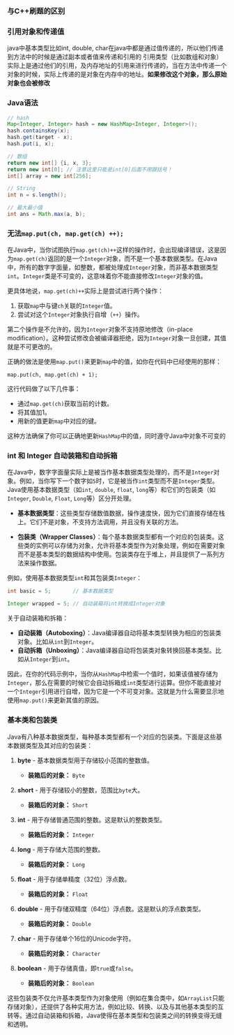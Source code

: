 ### 与C++刷题的区别
### 引用对象和传递值
java中基本类型比如int, double, char在java中都是通过值传递的，所以他们传递到方法中的时候是通过副本或者值来传递和引用的
引用类型（比如数组和对象）实际上是通过他们的引用，及内存地址的引用来进行传递的，当在方法中传递一个对象的时候，实际上传递的是对象在内存中的地址。**如果修改这个对象，那么原始对象也会被修改**


### Java语法
```java
// hash
Map<Integer, Integer> hash = new HashMap<Integer, Integer>();
hash.containsKey(x);
hash.get(target - x);
hash.put(i, x);

// 数组
return new int[] {i, x, 3};
return new int[0]; // 注意这里只能是int[0]后面不用跟括号！
int[] array = new int[256];

// String
int n = s.length();

// 最大最小值
int ans = Math.max(a, b);


```

### 无法`map.put(ch, map.get(ch) ++);`

在Java中，当你试图执行`map.get(ch)++`这样的操作时，会出现编译错误，这是因为`map.get(ch)`返回的是一个`Integer`对象，而不是一个基本数据类型。在Java中，所有的数字字面量，如整数，都被处理成`Integer`对象，而非基本数据类型`int`。`Integer`类是不可变的，这意味着你不能直接修改`Integer`对象的值。

更具体地说，`map.get(ch)++`实际上是尝试进行两个操作：

1. 获取`map`中与键`ch`关联的`Integer`值。
2. 尝试对这个`Integer`对象执行自增（`++`）操作。

第二个操作是不允许的，因为`Integer`对象不支持原地修改（in-place modification）。这种尝试修改会被编译器拒绝，因为`Integer`对象一旦创建，其值就是不可更改的。

正确的做法是使用`map.put()`来更新`map`中的值，如你在代码中已经使用的那样：

`map.put(ch, map.get(ch) + 1);`

这行代码做了以下几件事：

- 通过`map.get(ch)`获取当前的计数。
- 将其值加1。
- 用新的值更新`map`中对应的键。

这种方法确保了你可以正确地更新`HashMap`中的值，同时遵守Java中对象不可变的




### int 和 Integer 自动装箱和自动拆箱


在Java中，数字字面量实际上是被当作基本数据类型处理的，而不是`Integer`对象。例如，当你写下一个数字如`5`时，它是被当作`int`类型而不是`Integer`类型。Java使用基本数据类型（如`int`, `double`, `float`, `long`等）和它们的包装类（如`Integer`, `Double`, `Float`, `Long`等）区分开处理。

- **基本数据类型**：这些类型存储数值数据，操作速度快，因为它们直接存储在栈上。它们不是对象，不支持方法调用，并且没有关联的方法。
    
- **包装类（Wrapper Classes）**：每个基本数据类型都有一个对应的包装类。这些类的实例可以存储为对象，允许将基本类型作为对象处理，例如在需要对象而不是基本类型的数据结构中使用。包装类存在于堆上，并且提供了一系列方法来操作数据。
    

例如，使用基本数据类型`int`和其包装类`Integer`：


```java
int basic = 5;       // 基本数据类型 

Integer wrapped = 5; // 自动装箱将int转换成Integer对象
```


关于自动装箱和拆箱：

- **自动装箱（Autoboxing）**：Java编译器自动将基本类型转换为相应的包装类对象。比如从`int`到`Integer`。
- **自动拆箱（Unboxing）**：Java编译器自动将包装类对象转换回基本类型。比如从`Integer`到`int`。

因此，在你的代码示例中，当你从`HashMap`中检索一个值时，如果该值被存储为`Integer`，那么在需要的时候它会自动拆箱成`int`类型进行运算。但你不能直接对一个`Integer`引用进行自增，因为它是一个不可变对象。这就是为什么需要显示地使用`map.put()`来更新其值的原因。

### 基本类和包装类

Java有八种基本数据类型，每种基本类型都有一个对应的包装类。下面是这些基本数据类型及其对应的包装类：

1. **byte** - 基本数据类型用于存储较小范围的整数值。
    
    - **装箱后的对象：** `Byte`
2. **short** - 用于存储较小的整数，范围比`byte`大。
    
    - **装箱后的对象：** `Short`
3. **int** - 用于存储普通范围的整数。这是默认的整数类型。
    
    - **装箱后的对象：** `Integer`
4. **long** - 用于存储大范围的整数。
    
    - **装箱后的对象：** `Long`
5. **float** - 用于存储单精度（32位）浮点数。
    
    - **装箱后的对象：** `Float`
6. **double** - 用于存储双精度（64位）浮点数。这是默认的浮点数类型。
    
    - **装箱后的对象：** `Double`
7. **char** - 用于存储单个16位的Unicode字符。
    
    - **装箱后的对象：** `Character`
8. **boolean** - 用于存储真值，即`true`或`false`。
    
    - **装箱后的对象：** `Boolean`

这些包装类不仅允许基本类型作为对象使用（例如在集合类中，如`ArrayList`只能存储对象），还提供了各种实用方法，例如比较、转换、以及与其他基本类型的互转等。通过自动装箱和拆箱，Java使得在基本类型和包装类之间的转换变得无缝和透明。